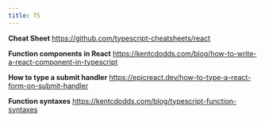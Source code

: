 ```yaml
---
title: TS
---
```


**Cheat Sheet**
https://github.com/typescript-cheatsheets/react

**Function components in React**
https://kentcdodds.com/blog/how-to-write-a-react-component-in-typescript

**How to type a submit handler**
https://epicreact.dev/how-to-type-a-react-form-on-submit-handler

**Function syntaxes**
https://kentcdodds.com/blog/typescript-function-syntaxes
